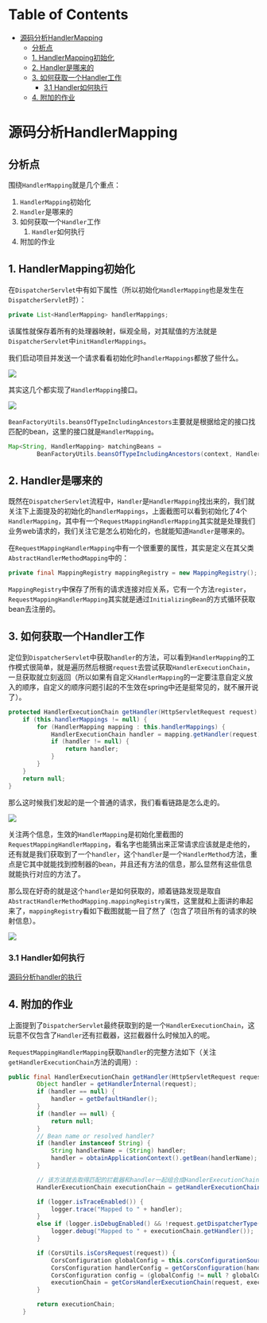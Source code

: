 # Table of Contents

* [源码分析HandlerMapping](#源码分析handlermapping)
    * [分析点](#分析点)
    * [1. HandlerMapping初始化](#1-handlermapping初始化)
    * [2. Handler是哪来的](#2-handler是哪来的)
    * [3. 如何获取一个Handler工作](#3-如何获取一个handler工作)
        * [3.1 Handler如何执行](#31-handler如何执行)
    * [4. 附加的作业](#4-附加的作业)


# 源码分析HandlerMapping

## 分析点

围绕`HandlerMapping`就是几个重点：

1. `HandlerMapping`初始化
2. `Handler`是哪来的
3. 如何获取一个`Handler`工作
    1. `Handler`如何执行
4. 附加的作业


## 1. HandlerMapping初始化

在`DispatcherServlet`中有如下属性（所以初始化`HandlerMapping`也是发生在`DispatcherServlet`时）：

```java
private List<HandlerMapping> handlerMappings;
```

该属性就保存着所有的处理器映射，纵观全局，对其赋值的方法就是`DispatcherServlet`中`initHandlerMappings`。


我们启动项目并发送一个请求看看初始化时`handlerMappings`都放了些什么。


![](http://img.yelizi.top/37fffed3-6462-4751-b456-f1606b322180.jpg$xyz)


其实这几个都实现了`HandlerMapping`接口。

![](http://img.yelizi.top/44285577-c6e8-4454-a12b-e81bb9dcf927.jpg$xyz)


`BeanFactoryUtils.beansOfTypeIncludingAncestors`主要就是根据给定的接口找匹配的bean，这里的接口就是`HandlerMapping`。

```java
Map<String, HandlerMapping> matchingBeans =
		BeanFactoryUtils.beansOfTypeIncludingAncestors(context, HandlerMapping.class, true, false);
```


## 2. Handler是哪来的

既然在`DispatcherServlet`流程中，`Handler`是`HandlerMapping`找出来的，我们就关注下上面提及的初始化的`handlerMappings`，上面截图可以看到初始化了4个`HandlerMapping`，其中有一个`RequestMappingHandlerMapping`其实就是处理我们业务web请求的，我们关注它是怎么初始化的，也就能知道`Handler`是哪来的。


在`RequestMappingHandlerMapping`中有一个很重要的属性，其实是定义在其父类`AbstractHandlerMethodMapping`中的：

```java
private final MappingRegistry mappingRegistry = new MappingRegistry();
```

`MappingRegistry`中保存了所有的请求连接对应关系，它有一个方法`register`，`RequestMappingHandlerMapping`其实就是通过`InitializingBean`的方式循环获取bean去注册的。



## 3. 如何获取一个Handler工作

定位到`DispatcherServlet`中获取`handler`的方法，可以看到`HandlerMapping`的工作模式很简单，就是遍历然后根据`request`去尝试获取`HandlerExecutionChain`，一旦获取就立刻返回（所以如果有自定义`HandlerMapping`的一定要注意自定义放入的顺序，自定义的顺序问题引起的不生效在spring中还是挺常见的，就不展开说了）。

```java
protected HandlerExecutionChain getHandler(HttpServletRequest request) throws Exception {
	if (this.handlerMappings != null) {
		for (HandlerMapping mapping : this.handlerMappings) {
			HandlerExecutionChain handler = mapping.getHandler(request);
			if (handler != null) {
				return handler;
			}
		}
	}
	return null;
}
```

那么这时候我们发起的是一个普通的请求，我们看看链路是怎么走的。

![](http://img.yelizi.top/9b54268c-d642-42d7-b24b-55e37c45ec37.jpg$xyz)

关注两个信息，生效的`HandlerMapping`是初始化里截图的`RequestMappingHandlerMapping`，看名字也能猜出来正常请求应该就是走他的，还有就是我们获取到了一个`handler`，这个`handler`是一个`HandlerMethod`方法，重点是它其中就能找到控制器的`bean`，并且还有方法的信息，那么显然有这些信息就能执行对应的方法了。

那么现在好奇的就是这个`handler`是如何获取的，顺着链路发现是取自`AbstractHandlerMethodMapping.mappingRegistry属性`，这里就和上面讲的串起来了，`mappingRegistry`看如下截图就能一目了然了（包含了项目所有的请求的映射信息）。

![](http://img.yelizi.top/4ec6ac36-d711-48d6-8b5f-82df0c409ee6.jpg$xyz)


### 3.1 Handler如何执行

[源码分析handler的执行](https://github.com/jlbluluai/xyz-notes/blob/master/study/Spring/Spring%20MVC/%E6%BA%90%E7%A0%81%E5%88%86%E6%9E%90handler%E7%9A%84%E6%89%A7%E8%A1%8C.md)

## 4. 附加的作业

上面提到了`DispatcherServlet`最终获取到的是一个`HandlerExecutionChain`，这玩意不仅包含了`Handler`还有拦截器，这拦截器什么时候加入的呢。


`RequestMappingHandlerMapping`获取`handler`的完整方法如下（关注`getHandlerExecutionChain`方法的调用）:

```java
public final HandlerExecutionChain getHandler(HttpServletRequest request) throws Exception {
		Object handler = getHandlerInternal(request);
		if (handler == null) {
			handler = getDefaultHandler();
		}
		if (handler == null) {
			return null;
		}
		// Bean name or resolved handler?
		if (handler instanceof String) {
			String handlerName = (String) handler;
			handler = obtainApplicationContext().getBean(handlerName);
		}

        // 该方法就去取得匹配的拦截器和handler一起组合成HandlerExecutionChain
		HandlerExecutionChain executionChain = getHandlerExecutionChain(handler, request);

		if (logger.isTraceEnabled()) {
			logger.trace("Mapped to " + handler);
		}
		else if (logger.isDebugEnabled() && !request.getDispatcherType().equals(DispatcherType.ASYNC)) {
			logger.debug("Mapped to " + executionChain.getHandler());
		}

		if (CorsUtils.isCorsRequest(request)) {
			CorsConfiguration globalConfig = this.corsConfigurationSource.getCorsConfiguration(request);
			CorsConfiguration handlerConfig = getCorsConfiguration(handler, request);
			CorsConfiguration config = (globalConfig != null ? globalConfig.combine(handlerConfig) : handlerConfig);
			executionChain = getCorsHandlerExecutionChain(request, executionChain, config);
		}

		return executionChain;
	}
```